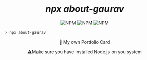 <h1 align="center">
    <i>npx about-gaurav</i>
</h1>

<div align="center">
    <img alt="NPM" title="Node Package Manager" src="https://img.shields.io/badge/NPM-informational?style=flat-sqaure&logo=npm&logoColor=black&color=CB3837">
    <img alt="NPM" title="Node Package Manager" src="https://img.shields.io/badge/JavaScript-informational?style=flat-sqaure&logo=JavaScript&logoColor=black&color=F7DF1E">
    <img alt="NPM" title="Node Package Manager" src="https://img.shields.io/badge/Bash-informational?style=flat-sqaure&logo=gnubash&logoColor=white&color=4EAA25">
</div>

```bash
> npx about-gaurav
```

<p align="center">
    🚀 My own Portfolio Card
</p>
<p align="center">
    ⚠️Make sure you have installed Node.js on you system
</p>